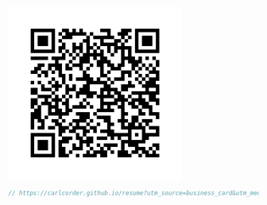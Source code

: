 ![qr_code](https://raw.githubusercontent.com/carlcorder/resume/gh-pages/qr_code/resume_qr.png)

```javascript
// https://carlcorder.github.io/resume?utm_source=business_card&utm_medium=qr_code&utm_campaign=career_fair
```
